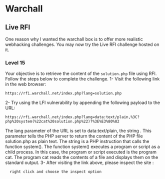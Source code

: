 # Warchall






## Live RFI
One reason why I wanted the warchall box is to offer more realistic webhacking challenges.
You may now try the Live RFI challenge hosted on it.
### Level 15
Your objective is to retrieve the content of the `solution.php` file using RFI. Follow the steps below to complete the challenge.
1- Visit the following link in the web browser:
```
https://rfi.warchall.net/index.php?lang=solution.php
```
2- Try using the LFI vulnerability by appending the following payload to the URL:
```
https://rfi.warchall.net/index.php?lang=data:text/plain,%3C?php%20system(%22cat%20solution.php%22)?%3E%E3%80%82
```
The lang parameter of the URL is set to data:text/plain, the string <?php system("cat solution.php")?>. This parameter tells the PHP server to return the content of the PHP file solution.php as plain text.
The string <?php system("cat solution.php")?> is a PHP instruction that calls the function system(). The function system() executes a program or script as a child process. In this case, the program or script executed is the program cat. The program cat reads the contents of a file and displays them on the standard output.
3- After visiting the link above, please inspect the site :
```
  right click and choose the inspect option
```

